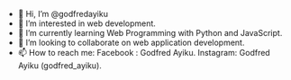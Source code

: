 - 👋 Hi, I’m @godfredayiku
- 👀 I’m interested in web development.
- 🌱 I’m currently learning Web Programming with Python and JavaScript.
- 💞️ I’m looking to collaborate on web application development.
- 📫 How to reach me: Facebook : Godfred Ayiku. Instagram: Godfred Ayiku (godfred_ayiku).

<!---
godfredayiku/godfredayiku is a ✨ special ✨ repository because its `README.md` (this file) appears on your GitHub profile.
You can click the Preview link to take a look at your changes.
--->
